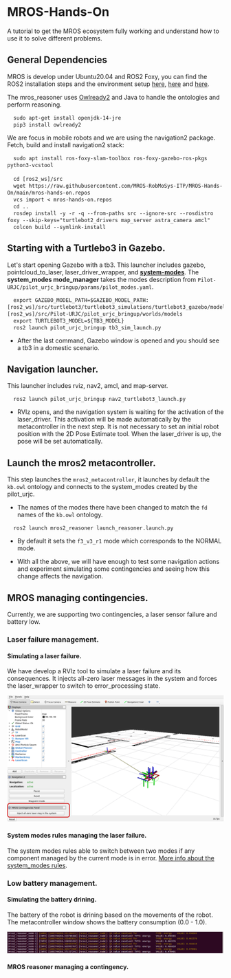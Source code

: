 # MROS-Hands-On
A tutorial to get the MROS ecosystem fully working and understand how to use it to solve different problems.

## General Dependencies
MROS is develop under Ubuntu20.04 and ROS2 Foxy, you can find the ROS2 installation steps and the environment setup [here](https://index.ros.org/doc/ros2/Installation/Foxy/), [here](https://index.ros.org/doc/ros2/Tutorials/Colcon-Tutorial/#colcon) and [here](https://index.ros.org/doc/ros2/Tutorials/Colcon-Tutorial/#create-a-workspace).

The mros_reasoner uses [Owlready2](https://owlready2.readthedocs.io/en/latest/index.html) and Java to handle the ontologies and perform reasoning.
```console
  sudo apt-get install openjdk-14-jre
  pip3 install owlready2
```
We are focus in mobile robots and we are using the navigation2 package.
Fetch, build and install navigation2 stack:

```console
  sudo apt install ros-foxy-slam-toolbox ros-foxy-gazebo-ros-pkgs python3-vcstool

  cd [ros2_ws]/src
  wget https://raw.githubusercontent.com/MROS-RobMoSys-ITP/MROS-Hands-On/main/mros-hands-on.repos
  vcs import < mros-hands-on.repos
  cd ..
  rosdep install -y -r -q --from-paths src --ignore-src --rosdistro foxy --skip-keys="turtlebot2_drivers map_server astra_camera amcl"
  colcon build --symlink-install
```

## Starting with a Turtlebo3 in Gazebo.
Let's start opening Gazebo with a tb3.
This launcher includes gazebo, pointcloud_to_laser, laser_driver_wrapper, and **[system-modes](https://github.com/micro-ROS/system_modes)**.
The **system_modes mode_manager** takes the modes description from `Pilot-URJC/pilot_urjc_bringup/params/pilot_modes.yaml`.

```console
  export GAZEBO_MODEL_PATH=$GAZEBO_MODEL_PATH:[ros2_ws]/src/turtlebot3/turtlebot3_simulations/turtlebot3_gazebo/models:[ros2_ws]/src/Pilot-URJC/pilot_urjc_bringup/worlds/models
  export TURTLEBOT3_MODEL=${TB3_MODEL}
  ros2 launch pilot_urjc_bringup tb3_sim_launch.py
```
- After the last command, Gazebo window is opened and you should see a tb3 in a domestic scenario.

## Navigation launcher.
This launcher includes rviz, nav2, amcl, and map-server.

```console
  ros2 launch pilot_urjc_bringup nav2_turtlebot3_launch.py
```
- RVIz opens, and the navigation system is waiting for the activation of the laser_driver. This activation will be made automatically by the metacontroller in the next step. It is not necessary to set an initial robot position with the 2D Pose Estimate tool. When the laser_driver is up, the pose will be set automatically.

## Launch the mros2 metacontroller.
This step launches the `mros2_metacontroller`, it launches by default the `kb.owl` ontology and connects to the system_modes created by the pilot_urjc.
- The names of the modes there have been changed to match the `fd` names of the `kb.owl` ontology.
```console
  ros2 launch mros2_reasoner launch_reasoner.launch.py
```
- By default it sets the `f3_v3_r1` mode which corresponds to the NORMAL mode.

- With all the above, we will have enough to test some navigation actions and experiment simulating some contingencies and seeing how this change affects the navigation.

## MROS managing contingencies.
Currently, we are supporting two contingencies, a laser sensor failure and battery low.

### Laser failure management.

#### Simulating a laser failure.

We have develop a RVIz tool to simulate a laser failure and its consequences. It injects all-zero laser messages in the system and forces the laser_wrapper to switch to error_processing state.

![rviz_cont_tool](resources/contingency_tool.png)

#### System modes rules managing the laser failure.
The system modes rules able to switch between two modes if any component managed by the current mode is in error. [More info about the system_modes rules](https://github.com/micro-ROS/system_modes/tree/feature/rules/system_modes#error-handling-and-rules).


### Low battery management.

#### Simulating the battery drining.
The battery of the robot is drining based on the movements of the robot. The metacontroller window shows the battery consumption (0.0 - 1.0).

![mros_reasoner_battery_log](resources/mros_reasoner_battery_log.png)

#### MROS reasoner managing a contingency.
